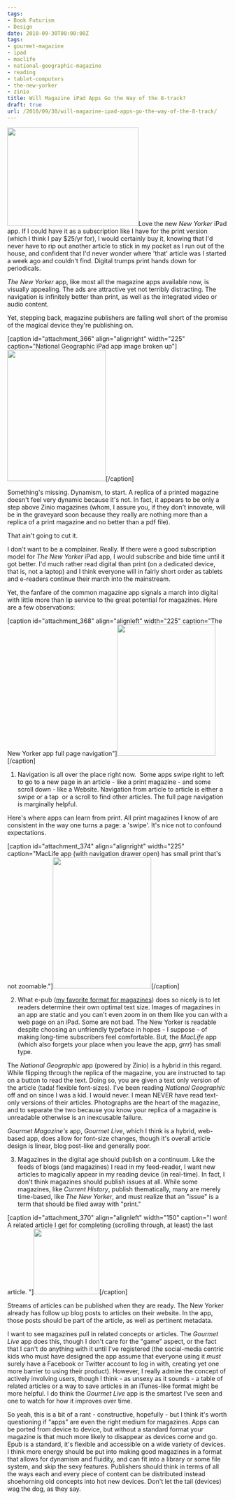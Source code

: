 ```yaml
---
tags:
- Book Futurism
- Design
date: 2010-09-30T00:00:00Z
tags:
- gourmet-magazine
- ipad
- maclife
- national-geographic-magazine
- reading
- tablet-computers
- the-new-yorker
- zinio
title: Will Magazine iPad Apps Go the Way of the 8-track? 
draft: true
url: /2010/09/30/will-magazine-ipad-apps-go-the-way-of-the-8-track/
---
```


<a href="http://ageofsand.com/assets/img/uploads/2010/09/IMG_0009.jpg"><img class="alignleft size-medium wp-image-364" src="http://ageofsand.com/assets/img/uploads/2010/09/IMG_0009-300x225.jpg" alt="" width="300" height="225" /></a>Love the new <em>New Yorker</em> iPad app. If I could have it as a subscription like I have for the print version (which I think I pay $25/yr for), I would certainly buy it, knowing that I'd never have to rip out another article to stick in my pocket as I run out of the house, and confident that I'd never wonder where 'that' article was I started a week ago and couldn't find. Digital trumps print hands down for periodicals.

<em>The New Yorker</em> app, like most all the magazine apps available now, is visually appealing. The ads are attractive yet not terribly distracting. The navigation is infinitely better than print, as well as the integrated video or audio content.

Yet, stepping back, magazine publishers are falling well short of the promise of the magical device they're publishing on.

[caption id="attachment_366" align="alignright" width="225" caption="National Geographic iPad app image broken up"]<a href="http://ageofsand.com/assets/img/uploads/2010/09/IMG_0007.jpg"><img class="size-medium wp-image-366" src="http://ageofsand.com/assets/img/uploads/2010/09/IMG_0007-225x300.jpg" alt="" width="225" height="300" /></a>[/caption]

Something's missing. Dynamism, to start. A replica of a printed magazine doesn't feel very dynamic because it's not. In fact, it appears to be only a step above Zinio magazines (whom, I assure you, if they don't innovate, will be in the graveyard soon because they really are nothing more than a replica of a print magazine and no better than a pdf file).

That ain't going to cut it.

I don't want to be a complainer. Really. If there were a good subscription model for <em>The New Yorker</em> iPad app, I would subscribe and bide time until it got better. I'd much rather read digital than print (on a dedicated device, that is, not a laptop) and I think everyone will in fairly short order as tablets and e-readers continue their march into the mainstream.

Yet, the fanfare of the common magazine app signals a march into digital with little more than lip service to the great potential for magazines. Here are a few observations:

[caption id="attachment_368" align="alignleft" width="225" caption="The New Yorker app full page navigation"]<a href="http://ageofsand.com/assets/img/uploads/2010/09/IMG_0004.jpg"><img class="size-medium wp-image-368" src="http://ageofsand.com/assets/img/uploads/2010/09/IMG_0004-225x300.jpg" alt="" width="225" height="300" /></a>[/caption]

1) Navigation is all over the place right now.  Some apps swipe right to left to go to a new page in an article - like a print magazine - and some scroll down - like a Website. Navigation from article to article is either a swipe or a tap  or a scroll to find other articles. The full page navigation is marginally helpful.

Here's where apps can learn from print. All print magazines I know of are consistent in the way one turns a page: a 'swipe'. It's nice not to confound expectations.

[caption id="attachment_374" align="alignright" width="225" caption="MacLife app (with navigation drawer open) has small print that&#039;s not zoomable."]<a href="http://ageofsand.com/assets/img/uploads/2010/09/IMG_0008.jpg"><img class="size-medium wp-image-374" src="http://ageofsand.com/assets/img/uploads/2010/09/IMG_0008-225x300.jpg" alt="" width="225" height="300" /></a>[/caption]

2) What e-pub (<a href="http://ageofsand.com/2010/06/vqr-is-the-smartest-magazine-on-the-planet-and-has-embraced-the-future-of-magazines/">my favorite format for magazines</a>) does so nicely is to let readers determine their own optimal text size. Images of magazines in an app are static and you can't even zoom in on them like you can with a web page on an iPad. Some are not bad. The New Yorker is readable despite choosing an unfriendly typeface in hopes - I suppose - of making long-time subscribers feel comfortable. But, the <em>MacLife</em> app (which also forgets your place when you leave the app, <em>grrr</em>) has small type.

The <em>National Geographic</em> app (powered by Zinio) is a hybrid in this regard. While flipping through the replica of the magazine, you are instructed to tap on a button to read the text. Doing so, you are given a text only version of the article (tada! flexible font-sizes). I've been reading <em>National Geographic</em> off and on since I was a kid. I would never. I mean NEVER have read text-only versions of their articles. Photographs are the heart of the magazine, and to separate the two because you know your replica of a magazine is unreadable otherwise is an inexcusable failure.

<em>Gourmet Magazine's</em> app, <em>Gourmet Live</em>, which I think is a hybrid, web-based app, does allow for font-size changes, though it's overall article design is linear, blog post-like and generally poor.

3) Magazines in the digital age should publish on a continuum. Like the feeds of blogs (and magazines) I read in my feed-reader, I want new articles to magically appear in my reading device (in real-time). In fact, I don't think magazines should publish issues at all. While some magazines, like <em>Current History</em>, publish thematically, many are merely time-based, like <em>The New Yorker</em>, and must realize that an "issue" is a term that should be filed away with "print."

[caption id="attachment_370" align="alignleft" width="150" caption="I won! A related article I get for completing (scrolling through, at least) the last article. "]<a href="http://ageofsand.com/assets/img/uploads/2010/09/IMG_0005.jpg"><img class="size-thumbnail wp-image-370" src="http://ageofsand.com/assets/img/uploads/2010/09/IMG_0005-150x150.jpg" alt="" width="150" height="150" /></a>[/caption]

Streams of articles can be published when they are ready. The New Yorker already has follow up blog posts to articles on their website. In the app, those posts should be part of the article, as well as pertinent metadata.

I want to see magazines pull in related concepts or articles. The <em>Gourmet Live</em> app does this, though I don't care for the "game" aspect, or the fact that I can't do anything with it until I've registered (the social-media centric kids who must have designed the app assume that everyone using it <em>must</em> surely have a Facebook or Twitter account to log in with, creating yet one more barrier to using their product). However, I really admire the concept of actively involving users, though I think - as unsexy as it sounds - a table of related articles or a way to save articles in an iTunes-like format might be more helpful. I do think the <em>Gourmet Live</em> app is the smartest I've seen and one to watch for how it improves over time.

So yeah, this is a bit of a rant - constructive, hopefully - but I think it's worth questioning if "apps" are even the right medium for magazines. Apps can be ported from device to device, but without a standard format your magazine is that much more likely to disappear as devices come and go. Epub is a standard, it's flexible and accessible on a wide variety of devices. I think more energy should be put into making good magazines in a format that allows for dynamism and fluidity, and can fit into a library or some file system, and skip the sexy features. Publishers should think in terms of all the ways each and every piece of content can be distributed instead shoehorning old concepts into hot new devices. Don't let the tail (devices) wag the dog, as they say.

